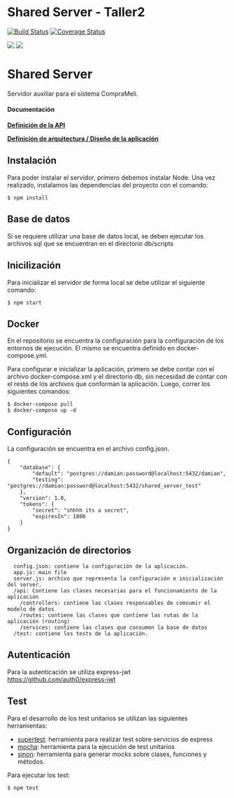 # Shared Server - Taller2
[![Build Status](https://travis-ci.com/DamiCassinotti/SharedServer-Taller2.svg?branch=master)](https://travis-ci.com/DamiCassinotti/SharedServer-Taller2)
[![Coverage Status](https://coveralls.io/repos/github/DamiCassinotti/SharedServer-Taller2/badge.svg?branch=master)](https://coveralls.io/github/DamiCassinotti/SharedServer-Taller2?branch=master)

![](https://miro.medium.com/max/730/1*d2zLEjERsrs1Rzk_95QU9A.png)
![](https://www.vectorlogo.zone/logos/postgresql/postgresql-card.png)

# Shared Server
Servidor auxiliar para el sistema CompraMeli.

#### Documentación
**[Definición de la API](https://github.com/DamiCassinotti/SharedServer-Taller2/blob/master/api/documentacion.yaml)**

**[Definición de arquitectura / Diseño de la aplicación](https://github.com/DamiCassinotti/SharedServer-Taller2/blob/27bc1b6db50b1f33213323b33ec65012744f2174/docs/tp.pdf)**


## Instalación
Para poder instalar el servidor, primero debemos instalar Node. Una vez realizado, instalamos las dependencias del proyecto con el comando:

```
$ npm install
```
## Base de datos
Si se requiere utilizar una base de datos local, se deben ejecutar los archivos sql que se encuentran en el directorio db/scripts

## Inicilización
Para inicializar el servidor de forma local se debe utilizar el siguiente comando:
```
$ npm start
```

## Docker
En el repositorio se encuentra la configuración para la configuración de los entornos de ejecución.
El mismo se encuentra definido en docker-compose.yml.

Para configurar e inicializar la aplicación, primero se debe contar con el archivo docker-compose.xml y el directorio db, sin necesidad de contar con el resto de los archivos que conforman la aplicación. Luego, correr los siguientes comandos:
```
$ docker-compose pull
$ docker-compose up -d
```


## Configuración
La configuración se encuentra en el archivo config.json.
```
{
	"database": {
		"default": "postgres://damian:password@localhost:5432/damian",
		"testing": "postgres://damian:password@localhost:5432/shared_server_test"
	},
	"version": 1.0,
	"tokens": {
		"secret": "shhhh its a secret",
		"expiresIn": 1800
	}
}
```

## Organización de directorios

```
  config.json: contiene la configuración de la aplicación.
  app.js: main file
  server.js: archivo que representa la configuración e inicialización del server.
  /api: Contiene las clases necesarias para el funcionamiento de la aplicación
    /controllers: contiene las clases responsables de comsumir el modelo de datos
    /routes: contiene las clases que contiene las rutas de la aplicación (routing)
	/services: contiene las clases que consumen la base de datos
  /test: contiene los tests de la aplicación.
```

## Autenticación
Para la autenticación se utiliza express-jwt https://github.com/auth0/express-jwt

## Test
Para el desarrollo de los test unitarios se utilizan las siguientes herramientas:
 * [supertest](https://github.com/visionmedia/supertest): herramienta para realizar test sobre servicios de express
 * [mocha](https://mochajs.org/): herramienta para la ejecución de test unitarios
 * [sinon](https://sinonjs.org/): herramienta para generar mocks sobre clases, funciones y métodos.

Para ejecutar los test:
```
$ npm test
```
